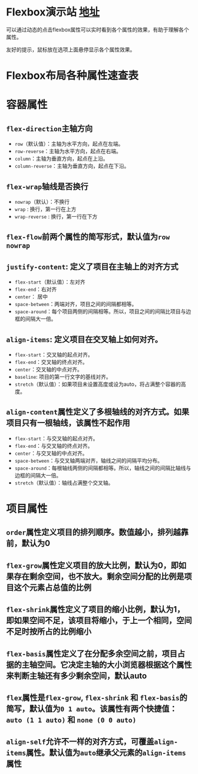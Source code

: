 # Flexbox演示站 [地址](https://oorzc.github.io/flexbox/)

可以通过动态的点击flexbox属性可以实时看到各个属性的效果，有助于理解各个属性。

友好的提示，鼠标放在选项上面悬停显示各个属性效果。


# Flexbox布局各种属性速查表

# 容器属性

## `flex-direction`主轴方向
+ `row`（默认值）：主轴为水平方向，起点在左端。
+ `row-reverse`：主轴为水平方向，起点在右端。
+ `column`：主轴为垂直方向，起点在上沿。
+ `column-reverse`：主轴为垂直方向，起点在下沿。
## `flex-wrap`轴线是否换行
+ `nowrap`（默认）：不换行
+ `wrap` : 换行，第一行在上方
+ `wrap-reverse` : 换行，第一行在下方
## `flex-flow`前两个属性的简写形式，默认值为`row` `nowrap`
## `justify-content`: 定义了项目在主轴上的对齐方式
+ `flex-start`（默认值）：左对齐
+ `flex-end`：右对齐
+ `center`： 居中
+ `space-between`：两端对齐，项目之间的间隔都相等。
+ `space-around`：每个项目两侧的间隔相等。所以，项目之间的间隔比项目与边框的间隔大一倍。
## `align-items`: 定义项目在交叉轴上如何对齐。
+ `flex-start`：交叉轴的起点对齐。
+ `flex-end`：交叉轴的终点对齐。
+ `center`：交叉轴的中点对齐。
+ `baseline`: 项目的第一行文字的基线对齐。
+ `stretch`（默认值）：如果项目未设置高度或设为auto，将占满整个容器的高度。
## `align-content`属性定义了多根轴线的对齐方式。如果项目只有一根轴线，该属性不起作用
+ `flex-start`：与交叉轴的起点对齐。
+ `flex-end`：与交叉轴的终点对齐。
+ `center`：与交叉轴的中点对齐。
+ `space-between`：与交叉轴两端对齐，轴线之间的间隔平均分布。
+ `space-around`：每根轴线两侧的间隔都相等。所以，轴线之间的间隔比轴线与边框的间隔大一倍。
+ `stretch`（默认值）：轴线占满整个交叉轴。
# 项目属性

## `order`属性定义项目的排列顺序。数值越小，排列越靠前，默认为0
## `flex-grow`属性定义项目的放大比例，默认为0，即如果存在剩余空间，也不放大。剩余空间分配的比例是项目这个元素占总值的比例
## `flex-shrink`属性定义了项目的缩小比例，默认为1，即如果空间不足，该项目将缩小，于上一个相同，空间不足时按所占的比例缩小
## `flex-basis`属性定义了在分配多余空间之前，项目占据的主轴空间。它决定主轴的大小浏览器根据这个属性来判断主轴还有多少剩余空间，默认auto
## `flex`属性是`flex-grow`, `flex-shrink` 和 `flex-basis`的简写，默认值为`0 1 auto`。该属性有两个快捷值：`auto (1 1 auto)` 和 `none (0 0 auto)`
## `align-self`允许不一样的对齐方式，可覆盖`align-items`属性。默认值为`auto`继承父元素的`align-items`属性
